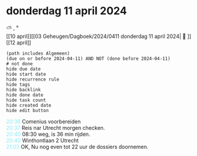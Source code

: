 # donderdag 11 april 2024

⛅ , °<br>[[10 april]][[03 Geheugen/Dagboek/2024/0411 donderdag 11 april 2024| 📓 ]][[12 april]]
```tasks
(path includes Algemeen)
(due on or before 2024-04-11) AND NOT (done before 2024-04-11)
# not done
hide due date
hide start date
hide recurrence rule
hide tags
hide backlink
hide done date
hide task count
hide created date
hide edit button
```
<p style="padding-left: 2.7em; text-indent: -2.7em; margin: 0"><font color=#8be9f4>20:36</font>  Comenius voorbereiden </p>   
<p style="padding-left: 2.7em; text-indent: -2.7em; margin: 0"><font color=#8be9f4>20:37</font>  Reis nar Utrecht morgen checken. </p>   
<p style="padding-left: 2.7em; text-indent: -2.7em; margin: 0"><font color=#8be9f4>20:40</font>  08:30 weg, is 36 min rijden.  </p>   
<p style="padding-left: 2.7em; text-indent: -2.7em; margin: 0"><font color=#8be9f4>20:40</font>  Winthontlaan 2 Utrecht </p>   
<p style="padding-left: 2.7em; text-indent: -2.7em; margin: 0"><font color=#8be9f4>21:03</font>  OK, Nu nog even tot 22 uur de dossiers doornemen. </p>   